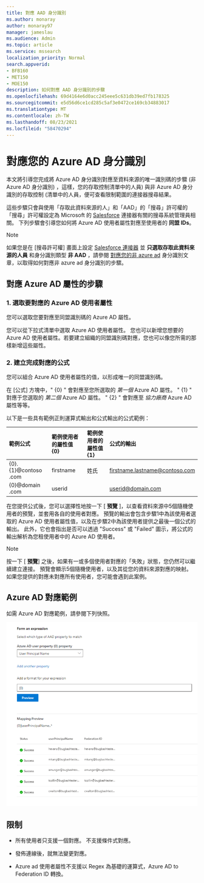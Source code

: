 ```yaml
---
title: 對應 AAD 身分識別
ms.author: monaray
author: monaray97
manager: jameslau
ms.audience: Admin
ms.topic: article
ms.service: mssearch
localization_priority: Normal
search.appverid:
- BFB160
- MET150
- MOE150
description: 如何對應 AAD 身分識別的步驟
ms.openlocfilehash: 69d4164e6d0acc245eee5c631db39ed7fb178325
ms.sourcegitcommit: e5d56d6ce1cd285c5af3e0472ce169cb34883017
ms.translationtype: MT
ms.contentlocale: zh-TW
ms.lasthandoff: 08/23/2021
ms.locfileid: "58470294"
---
```

# <a name="map-your-azure-ad-identities"></a>對應您的 Azure AD 身分識別  

本文將引導您完成將 Azure AD 身分識別對應至資料來源的唯一識別碼的步驟 (非 Azure AD 身分識別) ，這樣，您的存取控制清單中的人員) 與非 Azure AD 身分識別的存取控制 (清單中的人員，便可查看限制範圍的連接器搜尋結果。

這些步驟只會與使用「存取此資料來源的人」和「AAD」的「搜尋」許可權的「搜尋」許可權設定為 Microsoft 的 [Salesforce](salesforce-connector.md) 連接器有關的搜尋系統管理員相關。 下列步驟會引導您如何將 Azure AD 使用者屬性對應至使用者的 **同盟 IDs**。

>[!NOTE]
>如果您是在 [搜尋許可權] 畫面上設定 [Salesforce 連接器](salesforce-connector.md) 並 **只選取存取此資料來源的人員** 和身分識別類型 **非 AAD** ，請參閱 [對應您的非 azure ad](map-non-aad.md) 身分識別文章，以取得如何對應非 azure ad 身分識別的步驟。  

## <a name="steps-for-mapping-your-azure-ad-properties"></a>對應 Azure AD 屬性的步驟

### <a name="1-select-azure-ad-user-properties-to-map"></a>1. 選取要對應的 Azure AD 使用者屬性

您可以選取您要對應至同盟識別碼的 Azure AD 屬性。

您可以從下拉式清單中選取 Azure AD 使用者屬性。 您也可以新增您想要的 Azure AD 使用者屬性。若要建立組織的同盟識別碼對應，您也可以像您所需的那樣新增這些屬性。

### <a name="2-create-formula-to-complete-mapping"></a>2. 建立完成對應的公式

您可以組合 Azure AD 使用者屬性的值，以形成唯一的同盟識別碼。

在 [公式] 方塊中，" {0} " 會對應至您所選取的 *第一個* Azure AD 屬性。 " {1} " 對應于您選取的 *第二個* Azure AD 屬性。 " {2} " 會對應至 *協力廠商* Azure AD 屬性等等。  

以下是一些具有範例正則運算式輸出和公式輸出的公式範例：

| 範例公式                  | 範例使用者的屬性值 {0}                 | 範例使用者的屬性值 {1}           | 公式的輸出                  |
| :------------------- | :------------------- |:---------------|:---------------|
| {0}.{1}@contoso .com  | firstname | 姓氏 |firstname.lastname@contoso.com
| {0}@domain .com                 | userid                 |             |userid@domain.com

在您提供公式後，您可以選擇性地按一下 [ **預覽** ]，以查看資料來源中5個隨機使用者的預覽，並套用各自的使用者對應。 預覽的輸出會包含步驟1中為該使用者選取的 Azure AD 使用者屬性值，以及在步驟2中為該使用者提供之最後一個公式的輸出。 此外，它也會指出是否可以透過 "Success" 或 "Failed" 圖示，將公式的輸出解析為您租使用者中的 Azure AD 使用者。  

>[!NOTE]
>按一下 [ **預覽**] 之後，如果有一或多個使用者對應的「失敗」狀態，您仍然可以繼續建立連接。 預覽會顯示5個隨機使用者，以及其從您的資料來源對應的映射。 如果您提供的對應未對應所有使用者，您可能會遇到此案例。

## <a name="sample-azure-ad-mapping"></a>Azure AD 對應範例

如需 Azure AD 對應範例，請參閱下列快照。

![如何填滿 Azure AD 對應頁面的範例快照。](media/aad-mapping.png)

## <a name="limitations"></a>限制  

- 所有使用者只支援一個對應。 不支援條件式對應。  

- 發佈連線後，就無法變更對應。  

- Azure ad 使用者屬性不支援以 Regex 為基礎的運算式，Azure AD to Federation ID 轉換。